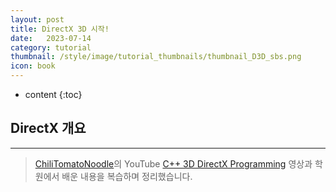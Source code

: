 ```yaml
---
layout: post
title: DirectX 3D 시작!
date:   2023-07-14
category: tutorial
thumbnail: /style/image/tutorial_thumbnails/thumbnail_D3D_sbs.png
icon: book
---
```


* content
{:toc}

## DirectX 개요


***
> [ChiliTomatoNoodle](https://www.youtube.com/@ChiliTomatoNoodle)의 YouTube [C++ 3D DirectX Programming](https://www.youtube.com/playlist?list=PLqCJpWy5Fohd3S7ICFXwUomYW0Wv67pDD) 영상과 학원에서 배운 내용을 복습하며 정리했습니다.


